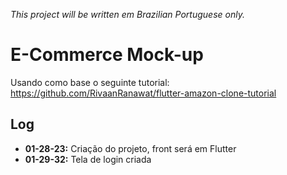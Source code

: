 *This project will be written em Brazilian Portuguese only.*

# E-Commerce Mock-up

Usando como base o seguinte tutorial: https://github.com/RivaanRanawat/flutter-amazon-clone-tutorial

## Log
- **01-28-23:** 
Criação do projeto, front será em Flutter
- **01-29-32:**
Tela de login criada
